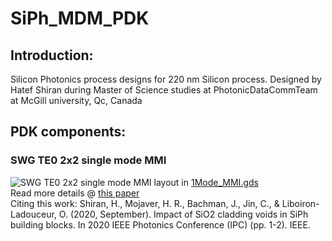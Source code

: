 # SiPh_MDM_PDK

## Introduction:
Silicon Photonics process designs for 220 nm Silicon process. Designed by Hatef Shiran during Master of Science studies at PhotonicDataCommTeam at McGill university, Qc, Canada

## PDK components:

### SWG TE0 2x2 single mode MMI
![SWG TE0 2x2 single mode MMI](https://drive.google.com/uc?export=view&id=1uh5Utd8xt_DOkeuLwjq3RQ-9X5ljGqp6)
layout in [1Mode_MMI.gds](https://github.com/Hatef-Shiran/Innovative-Photonic-Components/blob/f8a3e4b7ca01018bff85febf60d4d73c45da0e88/1Mode_SWG_MMI.gds)
<br />Read more details @ [this paper](https://ieeexplore.ieee.org/abstract/document/9252413/)
<br />Citing this work:
Shiran, H., Mojaver, H. R., Bachman, J., Jin, C., & Liboiron-Ladouceur, O. (2020, September). Impact of SiO2 cladding voids in SiPh building blocks. In 2020 IEEE Photonics Conference (IPC) (pp. 1-2). IEEE.
